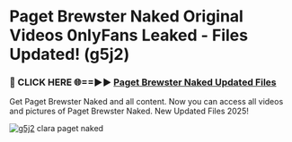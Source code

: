 # Paget Brewster Naked Original Videos 0nlyFans Leaked - Files Updated! (g5j2)

<h3>🔴 CLICK HERE 🌐==►► <a href="https://tinyurl.com/up5wt9bj" rel="nofollow">Paget Brewster Naked Updated Files</a></h3>

Get Paget Brewster Naked and all content. Now you can access all videos and pictures of Paget Brewster Naked. New Updated Files 2025!

[![g5j2](https://i.imgur.com/ABiUzMV.gif)](https://tinyurl.com/up5wt9bj)
clara paget naked